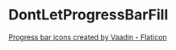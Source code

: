 # DontLetProgressBarFill



<a href="https://www.flaticon.com/free-icons/progress-bar" title="progress bar icons">Progress bar icons created by Vaadin - Flaticon</a>
